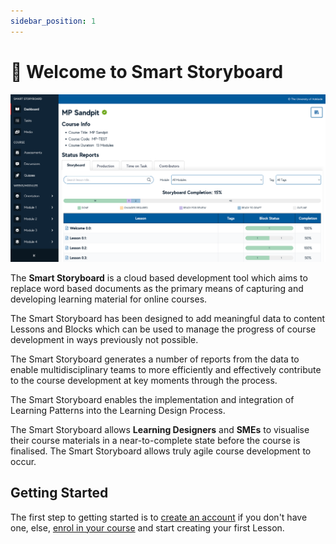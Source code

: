 ```yaml
---
sidebar_position: 1
---
```


# 👋 Welcome to Smart Storyboard

![SSB screenshot](img/ssb-screenshot.png)

The **Smart Storyboard** is a cloud based development tool which aims to replace word based documents as the primary means of capturing and developing learning material for online courses.

The Smart Storyboard has been designed to add meaningful data to content Lessons and Blocks which can be used to manage the progress of course development in ways previously not possible.

The Smart Storyboard generates a number of reports from the data to enable multidisciplinary teams to more efficiently and effectively contribute to the course development at key moments through the process.

The Smart Storyboard enables the implementation and integration of Learning Patterns into the Learning Design Process.

The Smart Storyboard allows **Learning Designers** and **SMEs** to visualise their course materials in a near-to-complete state before the course is finalised. The Smart Storyboard allows truly agile course development to occur.

## Getting Started

The first step to getting started is to [create an account](using-ssb/account.md) if you don't have one, else, [enrol in your course](using-ssb/enrolment.md) and start creating your first Lesson.